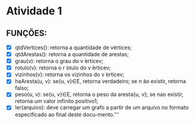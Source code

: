 # Atividade 1
## FUNÇÕES:
- [x] qtdVertices(): retorna a quantidade de vértices;
- [x] qtdArestas(): retorna a quantidade de arestas;
- [x] grau(v): retorna o grau do v ́erticev;
- [x] rotulo(v): retorna o r ́otulo do v ́erticev;
- [x] vizinhos(v): retorna os vizinhos do v ́erticev;
- [x] haAresta(u, v): se{u, v}∈E, retorna verdadeiro; se n ̃ao existir, retorna falso;
- [x] peso(u, v): se{u, v}∈E, retorna o peso da aresta{u, v};
    se nao existir, retorna um valor infinito positivo1;
- [x] ler(arquivo): deve carregar um grafo a partir de um arquivo
    no formato especificado ao final deste docu-mento.'''